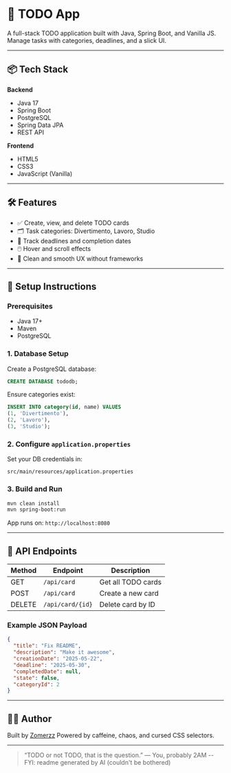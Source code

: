 # 📝 TODO App

A full-stack TODO application built with Java, Spring Boot, and Vanilla JS. Manage tasks with categories, deadlines, and a slick UI.

---

## 📦 Tech Stack

**Backend**
- Java 17
- Spring Boot
- PostgreSQL
- Spring Data JPA
- REST API

**Frontend**
- HTML5
- CSS3
- JavaScript (Vanilla)

---

## 🛠️ Features

- ✅ Create, view, and delete TODO cards
- 🗂️ Task categories: Divertimento, Lavoro, Studio
- 📅 Track deadlines and completion dates
- 🖱️ Hover and scroll effects
- 🧠 Clean and smooth UX without frameworks

---

## 🧰 Setup Instructions

### Prerequisites

- Java 17+
- Maven
- PostgreSQL

### 1. Database Setup

Create a PostgreSQL database:

```sql
CREATE DATABASE tododb;
````

Ensure categories exist:

```sql
INSERT INTO category(id, name) VALUES
(1, 'Divertimento'),
(2, 'Lavoro'),
(3, 'Studio');
```

### 2. Configure `application.properties`

Set your DB credentials in:

```
src/main/resources/application.properties
```

### 3. Build and Run

```bash
mvn clean install
mvn spring-boot:run
```

App runs on: `http://localhost:8080`

---

## 🧪 API Endpoints

| Method | Endpoint         | Description        |
| ------ | ---------------- | ------------------ |
| GET    | `/api/card`      | Get all TODO cards |
| POST   | `/api/card`      | Create a new card  |
| DELETE | `/api/card/{id}` | Delete card by ID  |

### Example JSON Payload

```json
{
  "title": "Fix README",
  "description": "Make it awesome",
  "creationDate": "2025-05-22",
  "deadline": "2025-05-30",
  "completedDate": null,
  "state": false,
  "categoryId": 2
}
```

---

## 🧑‍💻 Author

Built by [Zomerzz](https://github.com/Zomerzz)
Powered by caffeine, chaos, and cursed CSS selectors.

---

> “TODO or not TODO, that is the question.”
> — You, probably 2AM
-- FYI: readme generated by AI (couldn't be bothered)
```

